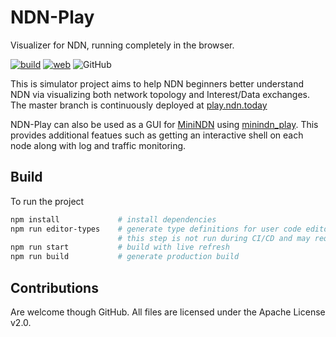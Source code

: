 # NDN-Play

Visualizer for NDN, running completely in the browser.

[![build](https://github.com/pulsejet/ndn-play/actions/workflows/build.yml/badge.svg)](https://github.com/pulsejet/ndn-play/actions/workflows/build.yml)
[![web](https://img.shields.io/badge/web-live-blue)](https://play.ndn.today)
![GitHub](https://img.shields.io/github/license/pulsejet/ndn-play)

This is simulator project aims to help NDN beginners better understand NDN via visualizing both network topology and Interest/Data exchanges. The master branch is continuously deployed at [play.ndn.today](https://play.ndn.today)

NDN-Play can also be used as a GUI for [MiniNDN](https://github.com/named-data/mini-ndn) using [minindn_play](https://github.com/pulsejet/minindn_play). This provides additional featues such as getting an interactive shell on each node along with log and traffic monitoring.

## Build

To run the project

```bash
npm install             # install dependencies
npm run editor-types    # generate type definitions for user code editor
                        # this step is not run during CI/CD and may require some manual patching
npm run start           # build with live refresh
npm run build           # generate production build
```

## Contributions

Are welcome though GitHub. All files are licensed under the Apache License v2.0.
